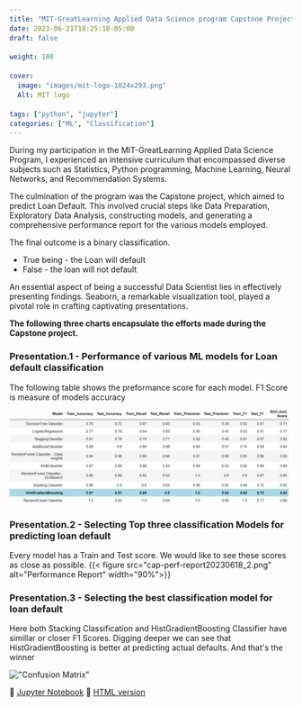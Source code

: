 ```yaml
---
title: "MIT-GreatLearning Applied Data Science program Capstone Project"
date: 2023-06-21T18:25:18-05:00
draft: false

weight: 100

cover:
  image: "images/mit-logo-1024x293.png"
  Alt: MIT logo

tags: ["python", "jupyter"]
categories: ["ML", "Classification"]
---
```


During my participation in the MIT-GreatLearning Applied Data Science Program, I experienced an intensive curriculum that encompassed diverse subjects such as Statistics, Python programming, Machine Learning, Neural Networks, and Recommendation Systems.

The culmination of the program was the Capstone project, which aimed to predict Loan Default. This involved crucial steps like Data Preparation, Exploratory Data Analysis, constructing models, and generating a comprehensive performance report for the various models employed.

The final outcome is a binary classification.

- True being - the Loan will default
- False - the loan will not default

An essential aspect of being a successful Data Scientist lies in effectively presenting findings. Seaborn, a remarkable visualization tool, played a pivotal role in crafting captivating presentations.

**The following three charts encapsulate the efforts made during the Capstone project.**

### Presentation.1 - Performance of various ML models for Loan default classification

The following table shows the preformance score for each model. F1 Score is measure of models accuracy

![](cap-model-performance.png)

### Presentation.2 - Selecting Top three classification Models for predicting loan default

Every model has a Train and Test score. We would like to see these scores as close as possible.
{{< figure src="cap-perf-report20230618_2.png" alt="Performance Report" width="90%">}}

### Presentation.3 - Selecting the best classification model for loan default

Here both Stacking Classification and HistGradientBoosting Classifier have simillar or closer F1 Scores. Digging deeper
we can see that HistGradientBoosting is better at predicting actual defaults. And that's the winner

!["Confusion Matrix"](Capstone-ConfusionMatrix.png)

🔗 [Jupyter Notebook](https://github.com/cooolbabu/GL-MIT-ADSP-2023/blob/master/capstone/CapstoneProjectLoanDefault_LowCode_SreenivasAngaraM3.ipynb) 🔗 [HTML version ](https://cooolbabu.github.io/ConversationsWithChatGPT/CapstoneProjectLoanDefault_LowCode_SreenivasAngaraFinal3.html)
